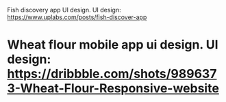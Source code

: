 Fish discovery app UI design. UI design: https://www.uplabs.com/posts/fish-discover-app 
# Wheat flour mobile app ui design. UI design: https://dribbble.com/shots/9896373-Wheat-Flour-Responsive-website
